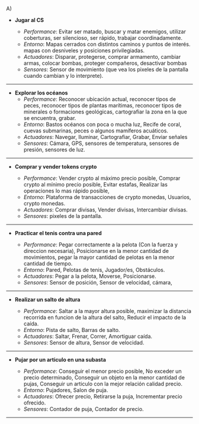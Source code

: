 A)
* **Jugar al CS**

    * *Performance*: Evitar ser matado, buscar y matar enemigos, utilizar coberturas, ser silencioso, ser rápido, trabajar coordinadamente.
    * *Entorno*: Mapas cerrados con distintos caminos y puntos de interés. mapas con desniveles y posiciones privilegiadas.
    * *Actuadores*: Disparar, protegerse, comprar armamento, cambiar armas, colocar bombas, proteger compañeros, desactivar bombas
    * *Sensores*: Sensor de movimiento (que vea los pixeles de la pantalla cuando cambian y lo interprete).
---

* **Explorar los océanos**
    * *Performance*: Reconocer ubicación actual, reconocer tipos de peces, reconocer tipos de plantas marítimas, reconocer tipos de minerales o formaciones geológicas, cartografiar la zona en la que se encuentra, grabar.
    * *Entorno*: Bastos océanos con poca o mucha luz, Recife de coral, cuevas submarinas, peces o algunos mamíferos acuáticos. 
    * *Actuadores*: Navegar, Iluminar, Cartografiar, Grabar, Enviar señales
    * *Sensores*: Cámara, GPS, sensores de temperatura, sensores de presión, sensores de luz.
---
* **Comprar y vender tokens crypto**
 
    * *Performance*: Vender crypto al máximo precio posible, Comprar crypto al mínimo precio posible, Evitar estafas, Realizar las operaciones lo mas rápido posible, 
    * *Entorno*: Plataforma de transacciones de crypto monedas, Usuarios, crypto monedas.
    * *Actuadores*: Comprar divisas, Vender divisas, Intercambiar divisas.
    * *Sensores*: pixeles de la pantalla.
---
* **Practicar el tenis contra una pared**
  
    * *Performance*: Pegar correctamente a la pelota (Con la fuerza y direccion necesaria), Posicionarse en la menor cantidad de movimientos, pegar la mayor cantidad de pelotas en la menor cantidad de tiempo.
    * *Entorno*: Pared, Pelotas de tenis, Jugador/es, Obstáculos.
    * *Actuadores*: Pegar a la pelota, Moverse, Posicionarse.
    * *Sensores*: Sensor de posición, Sensor de velocidad, cámara,
---
* **Realizar un salto de altura**
  
    * *Performance*: Saltar a la mayor altura posible, maximizar la distancia recorrida en funcion de la altura del salto, Reducir el impacto de la caída.
    * *Entorno*: Pista de salto, Barras de salto. 
    * *Actuadores*: Saltar, Frenar, Correr, Amortiguar caída.
    * *Sensores*: Sensor de altura, Sensor de velocidad.
---
* **Pujar por un articulo en una subasta**
  
    * *Performance*: Conseguir el menor precio posible, No exceder un precio determinado, Conseguir un objeto en la menor cantidad de pujas, Conseguir un articulo con la mejor relación calidad precio.
    * *Entorno*: Pujadores, Salon de puja.
    * *Actuadores*: Ofrecer precio, Retirarse la puja, Incrementar precio ofrecido.
    * *Sensores*: Contador de puja, Contador de precio.
---